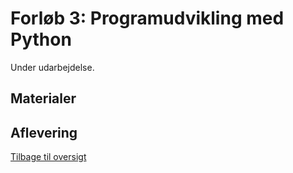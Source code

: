 # Forløb 3: Programudvikling med Python

Under udarbejdelse.

## Materialer

## Aflevering


[Tilbage til oversigt](0-studieplan.md)